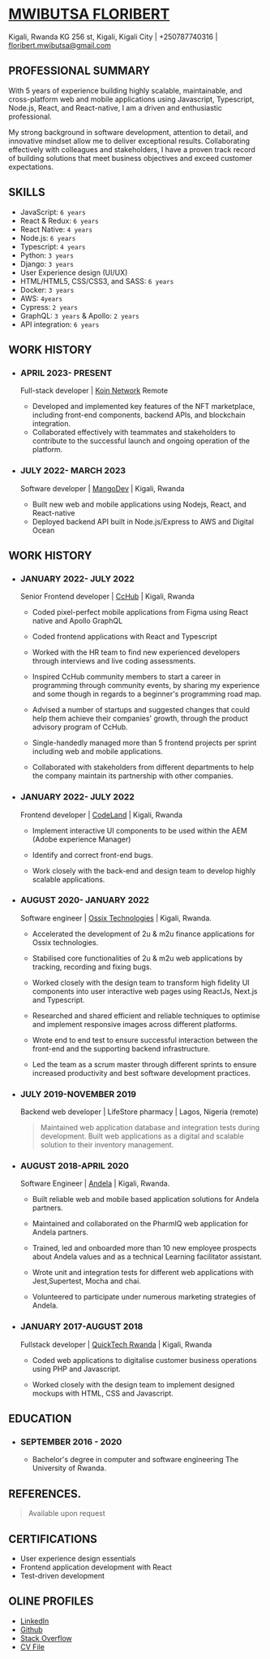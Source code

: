 # [MWIBUTSA FLORIBERT](https://www.mwibutsa.com/)

Kigali, Rwanda KG 256 st, Kigali, Kigali City | +250787740316 | floribert.mwibutsa@gmail.com

## PROFESSIONAL SUMMARY

With 5 years of experience building highly scalable, maintainable, and cross-platform web and mobile applications using Javascript, Typescript, Node.js, React, and React-native, I am a driven and enthusiastic professional.

My strong background in software development, attention to detail, and innovative mindset allow me to deliver exceptional results. Collaborating effectively with colleagues and stakeholders, I have a proven track record of building solutions that meet business objectives and exceed customer expectations.

## SKILLS

- JavaScript: `6 years`
- React & Redux: `6 years`
- React Native: `4 years`
- Node.js: `6 years`
- Typescript: `4 years`
- Python: `3 years`
- Django: `3 years`
- User Experience design (UI/UX)
- HTML/HTML5, CSS/CSS3, and SASS: `6 years`
- Docker: `3 years`
- AWS: `4years`
- Cypress: `2 years `
- GraphQL: `3 years` & Apollo: `2 years`
- API integration: `6 years`

## WORK HISTORY


- ### APRIL 2023- PRESENT

  Full-stack developer | [Koin Network](https://www.koin.network) Remote

  - Developed and implemented key features of the NFT marketplace, including front-end components, backend APIs, and blockchain integration.
  - Collaborated effectively with teammates and stakeholders to contribute to the successful launch and ongoing operation of the platform.
    
- ### JULY 2022- MARCH 2023

  Software developer | [MangoDev](https://mangodev.io) | Kigali, Rwanda

  - Built new web and mobile applications using Nodejs, React, and React-native
  - Deployed backend API built in Node.js/Express to AWS and Digital Ocean

## WORK HISTORY

- ### JANUARY 2022- JULY 2022

  Senior Frontend developer | [CcHub](https://cchubnigeria.com/) | Kigali, Rwanda

  - Coded pixel-perfect mobile applications from Figma using React native and Apollo GraphQL

  - Coded frontend applications with React and Typescript

  - Worked with the HR team to find new experienced developers through interviews and live coding assessments.

  - Inspired CcHub community members to start a career in programming through community events, by sharing my experience and some though in regards to a beginner's programming road map.

  - Advised a number of startups and suggested changes that could help them achieve their companies' growth, through the product advisory program of CcHub.

  - Single-handedly managed more than 5 frontend projects per sprint including web and mobile applications.

  - Collaborated with stakeholders from different departments to help the company maintain its partnership with other companies.

- ### JANUARY 2022- JULY 2022

  Frontend developer | [CodeLand](https://www.codeland.it/) | Kigali, Rwanda

  - Implement interactive UI components to be used within the AEM (Adobe experience Manager)

  - Identify and correct front-end bugs.

  - Work closely with the back-end and design team to develop highly scalable applications.

- ### AUGUST 2020- JANUARY 2022

  Software engineer | [Ossix Technologies](ossix.technology) | Kigali, Rwanda.

  - Accelerated the development of 2u & m2u finance applications for Ossix technologies.

  - Stabilised core functionalities of 2u & m2u web applications by tracking, recording and fixing bugs.

  - Worked closely with the design team to transform high fidelity UI components into user interactive web pages using ReactJs, Next.js and Typescript.

  - Researched and shared efficient and reliable techniques to optimise and implement responsive images across different platforms.

  - Wrote end to end test to ensure successful interaction between the front-end and the supporting backend infrastructure.

  - Led the team as a scrum master through different sprints to ensure increased productivity and best software development practices.

- ### JULY 2019-NOVEMBER 2019

  Backend web developer | LifeStore pharmacy | Lagos, Nigeria (remote)

  > Maintained web application database and integration tests during development.
  > Built web applications as a digital and scalable solution to their inventory management.

- ### AUGUST 2018-APRIL 2020

  Software Engineer | [Andela](andela.com) | Kigali, Rwanda.

  - Built reliable web and mobile based application solutions for Andela partners.

  - Maintained and collaborated on the PharmIQ web application for Andela partners.

  - Trained, led and onboarded more than 10 new employee prospects about Andela values and as a technical Learning facilitator assistant.

  - Wrote unit and integration tests for different web applications with Jest,Supertest, Mocha and chai.

  - Volunteered to participate under numerous marketing strategies of Andela.

- ### JANUARY 2017-AUGUST 2018

  Fullstack developer | [QuickTech Rwanda](https://qt.rw/) | Kigali, Rwanda

  - Coded web applications to digitalise customer business operations using PHP and Javascript.

  - Worked closely with the design team to implement designed mockups with HTML, CSS and Javascript.

## EDUCATION

- ### SEPTEMBER 2016 - 2020

  - Bachelor's degree in computer and software engineering
    The University of Rwanda.

## REFERENCES.

> Available upon request

## CERTIFICATIONS

- User experience design essentials
- Frontend application development with React
- Test-driven development

## OLINE PROFILES

- [LinkedIn](https://www.linkedin.com/in/mwibutsa/)
- [Github](https://github.com/mwibutsa)
- [Stack Overflow](https://stackoverflow.com/users/11440526/mwibutsa-floribert)
- [CV File](https://docs.google.com/document/d/1sSjm0xRdvn_36mjuSyo1DIN2B5uHLwxetJVB_jDZw0s/edit?usp=sharing)
